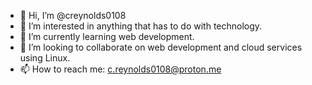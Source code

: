 - 👋 Hi, I’m @creynolds0108
- 👀 I’m interested in anything that has to do with technology.
- 🌱 I’m currently learning web development.
- 💞️ I’m looking to collaborate on web development and cloud services using Linux.
- 📫 How to reach me: c.reynolds0108@proton.me

<!---
creynolds0108/creynolds0108 is a ✨ special ✨ repository because its `README.md` (this file) appears on your GitHub profile.
You can click the Preview link to take a look at your changes.
--->
